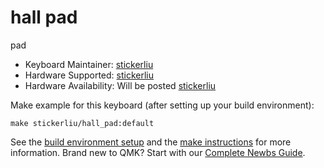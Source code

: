# hall pad

pad

* Keyboard Maintainer: [stickerliu](https://github.com/stickerliu)
* Hardware Supported: [stickerliu](https://github.com/stickerliu)
* Hardware Availability: Will be posted [stickerliu](https://github.com/stickerliu)

Make example for this keyboard (after setting up your build environment):

    make stickerliu/hall_pad:default

See the [build environment setup](https://docs.qmk.fm/#/getting_started_build_tools) and the [make instructions](https://docs.qmk.fm/#/getting_started_make_guide) for more information. Brand new to QMK? Start with our [Complete Newbs Guide](https://docs.qmk.fm/#/newbs).
